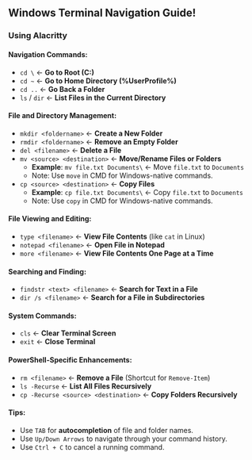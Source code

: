 ## **Windows Terminal Navigation Guide!**

### **Using Alacritty**

#### **Navigation Commands**:
- `cd \` ← **Go to Root (C:\)**
- `cd ~` ← **Go to Home Directory (%UserProfile%)**
- `cd ..` ← **Go Back a Folder**
- `ls` / `dir` ← **List Files in the Current Directory**

#### **File and Directory Management**:
- `mkdir <foldername>` ← **Create a New Folder**
- `rmdir <foldername>` ← **Remove an Empty Folder**
- `del <filename>` ← **Delete a File**
- `mv <source> <destination>` ← **Move/Rename Files or Folders**
  - **Example**: `mv file.txt Documents\` ← Move `file.txt` to `Documents`
  - Note: Use `move` in CMD for Windows-native commands.
- `cp <source> <destination>` ← **Copy Files**
  - **Example**: `cp file.txt Documents\` ← Copy `file.txt` to `Documents`
  - Note: Use `copy` in CMD for Windows-native commands.

#### **File Viewing and Editing**:
- `type <filename>` ← **View File Contents** (like `cat` in Linux)
- `notepad <filename>` ← **Open File in Notepad**
- `more <filename>` ← **View File Contents One Page at a Time**

#### **Searching and Finding**:
- `findstr <text> <filename>` ← **Search for Text in a File**
- `dir /s <filename>` ← **Search for a File in Subdirectories**

#### **System Commands**:
- `cls` ← **Clear Terminal Screen**
- `exit` ← **Close Terminal**

#### **PowerShell-Specific Enhancements**:
- `rm <filename>` ← **Remove a File** (Shortcut for `Remove-Item`)
- `ls -Recurse` ← **List All Files Recursively**
- `cp -Recurse <source> <destination>` ← **Copy Folders Recursively**

#### **Tips**:
- Use `TAB` for **autocompletion** of file and folder names.
- Use `Up/Down Arrows` to navigate through your command history.
- Use `Ctrl + C` to cancel a running command.
